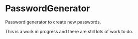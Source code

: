 # PasswordGenerator

Password generator to create new passwords.

This is a work in progress and there are still lots of work to do.
